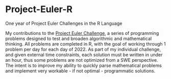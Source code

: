 # Project-Euler-R
One year of Project Euler Challenges in the R Language

My contributions to the [Project Euler Challenge](https://projecteuler.net/), a series of programming problems designed to test and broaden algorithmic and mathematical thinking. All problems are completed in R, with the goal of working through 1 problem per day for each day of 2022. As part of my individual challenge, and given external time constraints, each solution must be written in under an hour, thus some problems are not optimized from a SWE perspective. The intent is to improve my ability to quickly parse mathematical problems and implement very workable - if not optimal - programmatic solutions. 
